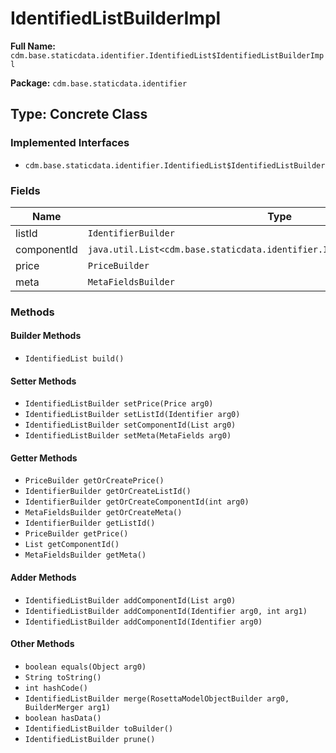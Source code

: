 # IdentifiedListBuilderImpl

**Full Name:** `cdm.base.staticdata.identifier.IdentifiedList$IdentifiedListBuilderImpl`

**Package:** `cdm.base.staticdata.identifier`

## Type: Concrete Class

### Implemented Interfaces

- `cdm.base.staticdata.identifier.IdentifiedList$IdentifiedListBuilder`

### Fields

| Name | Type | Description |
|------|------|-------------|
| listId | `IdentifierBuilder` |  |
| componentId | `java.util.List<cdm.base.staticdata.identifier.Identifier$IdentifierBuilder>` |  |
| price | `PriceBuilder` |  |
| meta | `MetaFieldsBuilder` |  |

### Methods

#### Builder Methods

- `IdentifiedList build()`

#### Setter Methods

- `IdentifiedListBuilder setPrice(Price arg0)`
- `IdentifiedListBuilder setListId(Identifier arg0)`
- `IdentifiedListBuilder setComponentId(List arg0)`
- `IdentifiedListBuilder setMeta(MetaFields arg0)`

#### Getter Methods

- `PriceBuilder getOrCreatePrice()`
- `IdentifierBuilder getOrCreateListId()`
- `IdentifierBuilder getOrCreateComponentId(int arg0)`
- `MetaFieldsBuilder getOrCreateMeta()`
- `IdentifierBuilder getListId()`
- `PriceBuilder getPrice()`
- `List getComponentId()`
- `MetaFieldsBuilder getMeta()`

#### Adder Methods

- `IdentifiedListBuilder addComponentId(List arg0)`
- `IdentifiedListBuilder addComponentId(Identifier arg0, int arg1)`
- `IdentifiedListBuilder addComponentId(Identifier arg0)`

#### Other Methods

- `boolean equals(Object arg0)`
- `String toString()`
- `int hashCode()`
- `IdentifiedListBuilder merge(RosettaModelObjectBuilder arg0, BuilderMerger arg1)`
- `boolean hasData()`
- `IdentifiedListBuilder toBuilder()`
- `IdentifiedListBuilder prune()`

